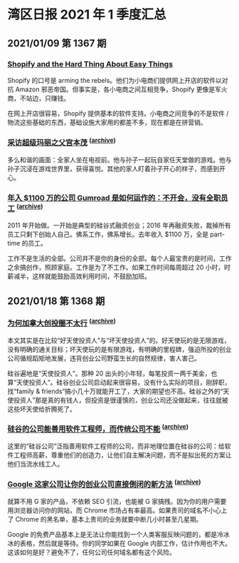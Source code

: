 # 湾区日报 2021 年 1 季度汇总

## 2021/01/09 第 1367 期

### [Shopify and the Hard Thing About Easy Things](https://www.notboring.co/p/shopify-and-the-hard-thing-about-a05)

Shopify 的口号是 arming the rebels。他们为小电商们提供网上开店的软件以对抗 Amazon 邪恶帝国。但事实是，各小电商之间互相竞争，Shopify 更像是军火商，不站边，只赚钱。

在网上开店很容易，Shopify 提供基本的软件支持。小电商之间竞争的不是软件 / 物流这些基础的东西，基础设施大家用的都差不多，现在都是在拼营销。

### [采访超级玛丽之父宫本茂](https://www.newyorker.com/culture/the-new-yorker-interview/shigeru-miyamoto-wants-to-create-a-kinder-world) <sup>([archive](https://archive.md/20210909100733/https://www.newyorker.com/culture/the-new-yorker-interview/shigeru-miyamoto-wants-to-create-a-kinder-world))</sup>

多么和谐的画面：全家人坐在电视前。他与孙子一起玩自家任天堂做的游戏。他与孙子沉浸在游戏世界里，获得喜悦。其他的家人盯着孙子开心的样子，而感到开心。

### [年入 $1100 万的公司 Gumroad 是如何运作的：不开会，没有全职员工](https://sahillavingia.com/work) <sup>([archive](https://archive.md/20210107211600/https://sahillavingia.com/work))</sup>

2011 年开始做。一开始是典型的硅谷式融资创业；2016 年再融资失败，裁掉所有员工只剩下创始人自己。佛系工作，佛系增长。去年收入 $1100 万，全是 part-time 的员工。

工作不是生活的全部。公司并不是你的身份的全部。每个人最宝贵的是时间，工作之余搞创作，照顾家庭。工作是为了不工作。如果工作时间每周超过 20 小时，时薪减半，这样就能鼓励高效利用时间，不鼓励加班。

## 2021/01/18 第 1368 期

### [为何加拿大创投圈不太行](https://alexdanco.com/2021/01/11/why-the-canadian-tech-scene-doesnt-work/) <sup>([archive](https://archive.md/20210303212906/https://alexdanco.com/2021/01/11/why-the-canadian-tech-scene-doesnt-work/))</sup>

本文其实是在比较“好天使投资人”与“坏天使投资人”的。好天使玩的是无限游戏，没有明确的通关目标；坏天使玩的是有限游戏，有明确的里程碑，强迫所投的创业公司循规蹈矩地发展，违背创业公司野蛮生长的自然规律，害人害己。

硅谷遍地是“天使投资人”。那种 20 出头的小年轻，每笔投资一两千美金，也算“天使投资人”。硅谷创业公司启动起来很容易，没有什么实际的项目，刚辞职，找“family & friends“搞小几十万就能开工了，大家的期望也不高。硅谷之外的“天使投资人”那是真的有钱人，但投资是很谨慎的，创业公司还没做起来，往往就被这些坏天使给折腾死了。

### [硅谷的公司能善用软件工程师，而传统公司不能](https://blog.pragmaticengineer.com/what-silicon-valley-gets-right-on-software-engineers/) <sup>([archive](https://archive.md/20210918123141/https://blog.pragmaticengineer.com/what-silicon-valley-gets-right-on-software-engineers/))</sup>

这里的“硅谷公司”泛指善用软件工程师的公司，而非地理位置在硅谷的公司：给软件工程师高薪，尊重他们的创造力，让他们自主解决问题，而不是拟出死的方案让他们当流水线工人。

### [Google 这家公司让你的创业公司直接倒闭的新方法](https://gomox.medium.com/google-safe-browsing-can-kill-your-startup-7d73c474b98d) <sup>([archive](https://archive.md/20220118004814/https://gomox.medium.com/google-safe-browsing-can-kill-your-startup-7d73c474b98d))</sup>

就算不用 G 家的产品，不依赖 SEO 引流，也能被 G 家搞残。因为你的用户需要用浏览器访问你的网站，而 Chrome 市场占有率最高。如果贵司的域名不小心上了 Chrome 的黑名单，基本上贵司的业务就要中断几小时甚至几星期。

Google 的免费产品基本上是无法让你能找到一个人类客服反映问题的，都是冷冰冰的表格，然后就是等待。你的同学如果在 Google 内部工作，估计作用也不大。这该如何是好？避免不了，任何公司任何域名都有这个风险。
